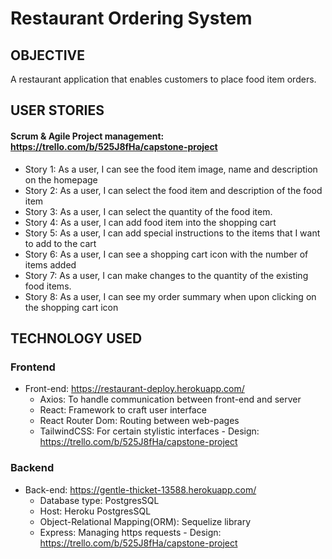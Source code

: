 # Restaurant Ordering System

## OBJECTIVE

 A restaurant application that enables customers to place food item orders.

## USER STORIES
  #### Scrum & Agile Project management: https://trello.com/b/525J8fHa/capstone-project
  - Story 1: As a user, I can see the food item image, name and description on the homepage
  - Story 2: As a user, I can select the food item and description of the food item
  - Story 3: As a user, I can select the quantity of the food item.
  - Story 4: As a user, I can add food item into the shopping cart
  - Story 5: As a user, I can add special instructions to the items that I want to add to the cart
  - Story 6: As a user, I can see a shopping cart icon with the number of items added
  - Story 7: As a user, I can make changes to the quantity of the existing food items.
  - Story 8: As a user, I can see my order summary when upon clicking on the shopping cart icon 

## TECHNOLOGY USED

 ### Frontend
   - Front-end: https://restaurant-deploy.herokuapp.com/
      - Axios: To handle communication between front-end and server 
      - React: Framework to craft user interface
      - React Router Dom: Routing between web-pages
      - TailwindCSS: For certain stylistic interfaces
    - Design: https://trello.com/b/525J8fHa/capstone-project

 ### Backend
   - Back-end: https://gentle-thicket-13588.herokuapp.com/
     - Database type: PostgresSQL
     - Host: Heroku PostgresSQL
     - Object-Relational Mapping(ORM): Sequelize library
     - Express: Managing https requests
    - Design: https://trello.com/b/525J8fHa/capstone-project
